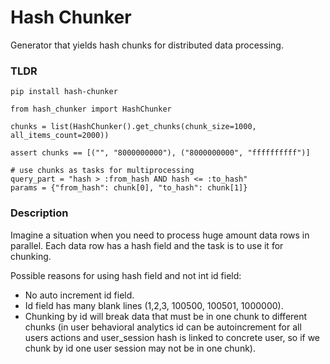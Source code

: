 # Hash Chunker

Generator that yields hash chunks for distributed data processing.

### TLDR

```
pip install hash-chunker
```

```
from hash_chunker import HashChunker 

chunks = list(HashChunker().get_chunks(chunk_size=1000, all_items_count=2000))

assert chunks == [("", "8000000000"), ("8000000000", "ffffffffff")]

# use chunks as tasks for multiprocessing 
query_part = "hash > :from_hash AND hash <= :to_hash"
params = {"from_hash": chunk[0], "to_hash": chunk[1]}

```
 
### Description

Imagine a situation when you need to process huge amount data rows in parallel.
Each data row has a hash field and the task is to use it for chunking.

Possible reasons for using hash field and not int id field:
- No auto increment id field.
- Id field has many blank lines (1,2,3, 100500, 100501, 1000000).
- Chunking by id will break data that must be in one chunk to different chunks
(in user behavioral analytics id can be autoincrement for all users actions and
user_session hash is linked to concrete user, so if we chunk by id one user session may
not be in one chunk).
